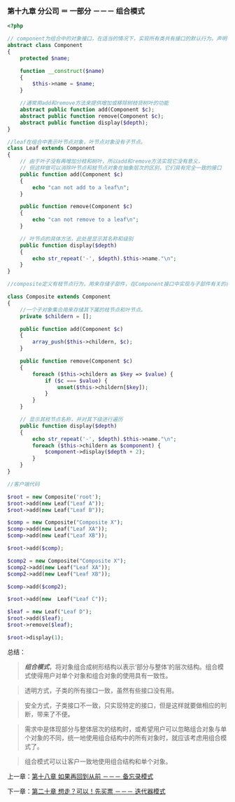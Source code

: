 ### 第十九章 分公司 ＝ 一部分  －－－ 组合模式
```php
<?php

// component为组合中的对象接口，在适当的情况下，实现所有类共有接口的默认行为。声明一个接口用于访问和管理Component的字部件。
abstract class Component
{
    protected $name;

    function __construct($name)
    {
        $this->name = $name;
    }

    //通常用add和remove方法来提供增加或移除树枝货树叶的功能
    abstract public function add(Component $c);
    abstract public function remove(Component $c);
    abstract public function display($depth);
}

//leaf在组合中表示叶节点对象，叶节点对象没有子节点。
class Leaf extends Component
{   
    // 由于叶子没有再增加分枝和树叶，所以add和remove方法实现它没有意义，
    // 但这样做可以消除叶节点和枝节点对象在抽象层次的区别，它们具有完全一致的接口
    public function add(Component $c)
    {
        echo "can not add to a leaf\n";
    }

    public function remove(Component $c)
    {
        echo "can not remove to a leaf\n";
    }

    // 叶节点的具体方法，此处是显示其名称和级别
    public function display($depth)
    {
        echo str_repeat('-', $depth).$this->name."\n";
    }
}

//composite定义有枝节点行为，用来存储子部件，在Component接口中实现与子部件有关的操作，比如增加add和删除remove.

class Composite extends Component
{
    //一个子对象集合用来存储其下属的枝节点和叶节点。
    private $childern = [];

    public function add(Component $c)
    {
        array_push($this->childern, $c);
    }

    public function remove(Component $c)
    {
        foreach ($this->childern as $key => $value) {
            if ($c === $value) {
                unset($this->childern[$key]);
            }
        }
    }

    // 显示其枝节点名称，并对其下级进行遍历
    public function display($depth)
    {
        echo str_repeat('-', $depth).$this->name."\n";
        foreach ($this->childern as $component) {
            $component->display($depth + 2);
        }
    }
}

//客户端代码

$root = new Composite('root');
$root->add(new Leaf("Leaf A"));
$root->add(new Leaf("Leaf B"));

$comp = new Composite("Composite X");
$comp->add(new Leaf("Leaf XA"));
$comp->add(new Leaf("Leaf XB"));

$root->add($comp);

$comp2 = new Composite("Composite X");
$comp2->add(new Leaf("Leaf XA"));
$comp2->add(new Leaf("Leaf XB"));

$comp->add($comp2);

$root->add(new  Leaf("Leaf C"));

$leaf = new Leaf("Leaf D");
$root->add($leaf);
$root->remove($leaf);

$root->display(1);
```

总结：

> ***组合模式***，将对象组合成树形结构以表示‘部分与整体’的层次结构。组合模式使得用户对单个对象和组合对象的使用具有一致性。

> 透明方式，子类的所有接口一致，虽然有些接口没有用。

> 安全方式，子类接口不一致，只实现特定的接口，但是这样就要做相应的判断，带来了不便。

> 需求中是体现部分与整体层次的结构时，或希望用户可以忽略组合对象与单个对象的不同，统一地使用组合结构中的所有对象时，就应该考虑用组合模式了。

> 组合模式可以让客户一致地使用组合结构和单个对象。 

上一章：[第十八章 如果再回到从前 －－－ 备忘录模式](../files/chapter18.md)

下一章：[第二十章 想走？可以！先买票 －－－ 迭代器模式](../files/chapter20.md) 